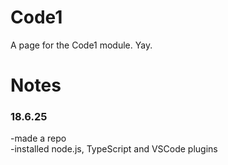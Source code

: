 # Code1


A page for the Code1 module. Yay.

# Notes
### 18.6.25

-made a repo  
-installed node.js, TypeScript and VSCode plugins  

